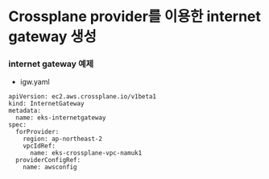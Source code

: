 # Crossplane provider를 이용한 internet gateway 생성

### internet gateway 예제
- igw.yaml

```
apiVersion: ec2.aws.crossplane.io/v1beta1
kind: InternetGateway
metadata:
  name: eks-internetgateway
spec:
  forProvider:
    region: ap-northeast-2
    vpcIdRef:
      name: eks-crossplane-vpc-namuk1
  providerConfigRef:
    name: awsconfig
```


